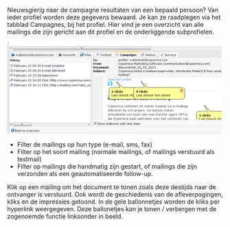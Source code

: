 Nieuwsgierig naar de campagne resultaten van een bepaald persoon? Van
ieder profiel worden deze gegevens bewaard. Je kan ze raadplegen via het
tabblad Campagnes, bij het profiel. Hier vind je een overzicht van alle
mailings die zijn gericht aan dit profiel en de onderliggende
subprofielen.

![](../images/campaignstab.jpg)

-   Filter de mailings op hun type (e-mail, sms, fax)
-   Filter op het soort mailing (normale mailings, of mailings verstuurd
    als testmail)
-   Filter op mailings die handmatig zijn gestart, of mailings die zijn
    verzonden als een geautomatiseerde follow-up.

Klik op een mailing om het document te tonen zoals deze destijds naar de
ontvanger is verstuurd. Ook wordt de geschiedenis van de
afleverpogingen, kliks en de impressies getoond. In de gele ballonnetjes
worden de kliks per hyperlink weergegeven. Deze ballonetjes kan je tonen
/ verbergen met de zogenoemde functie linksonder in beeld.
